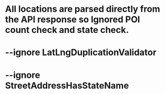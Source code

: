 # All locations are parsed directly from the API response so Ignored POI count check and state check.

# --ignore LatLngDuplicationValidator

# --ignore StreetAddressHasStateName
